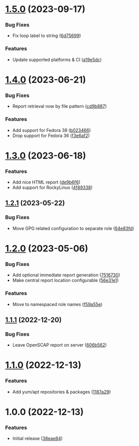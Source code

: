 # [1.5.0](https://github.com/de-it-krachten/ansible-role-openscap/compare/v1.4.0...v1.5.0) (2023-09-17)


### Bug Fixes

* Fix loop label to string ([6d75699](https://github.com/de-it-krachten/ansible-role-openscap/commit/6d75699e37e825c883f6d68bcea11f7201cc6537))


### Features

* Update supported platforms & CI ([a19e5dc](https://github.com/de-it-krachten/ansible-role-openscap/commit/a19e5dcdb9751b1d4122932845bdbc0ef4bd56f0))

# [1.4.0](https://github.com/de-it-krachten/ansible-role-openscap/compare/v1.3.0...v1.4.0) (2023-06-21)


### Bug Fixes

* Report retrieval now by file pattern ([cd9b887](https://github.com/de-it-krachten/ansible-role-openscap/commit/cd9b88777abb6d5ba92d7270360667fb9b0014a6))


### Features

* Add support for Fedora 38 ([b023466](https://github.com/de-it-krachten/ansible-role-openscap/commit/b023466aadcd3533b9d2a4bcfad41a25765feaf8))
* Drop support for Fedora 36 ([f3e6af2](https://github.com/de-it-krachten/ansible-role-openscap/commit/f3e6af2787c8b5b169640c6bfd0366c907aa3df0))

# [1.3.0](https://github.com/de-it-krachten/ansible-role-openscap/compare/v1.2.1...v1.3.0) (2023-06-18)


### Features

* Add nice HTML report ([de9b6f6](https://github.com/de-it-krachten/ansible-role-openscap/commit/de9b6f629c11a65709d03d65bd8deb9b9c153fdb))
* Add support for RockyLinux ([4f89338](https://github.com/de-it-krachten/ansible-role-openscap/commit/4f893384c2f2fc0b37810d0e3e904976d36b9327))

## [1.2.1](https://github.com/de-it-krachten/ansible-role-openscap/compare/v1.2.0...v1.2.1) (2023-05-22)


### Bug Fixes

* Move GPG related configuration to separate role ([64e83fd](https://github.com/de-it-krachten/ansible-role-openscap/commit/64e83fd3f21c5fef3858c2eec272b35e26aeb4e8))

# [1.2.0](https://github.com/de-it-krachten/ansible-role-openscap/compare/v1.1.1...v1.2.0) (2023-05-06)


### Bug Fixes

* Add optional immediate report generation ([7516730](https://github.com/de-it-krachten/ansible-role-openscap/commit/75167302a85cebd507c8496a16701c5f026a5439))
* Make central report location configurable ([56e31e1](https://github.com/de-it-krachten/ansible-role-openscap/commit/56e31e138000bf58c27f8b98dcf4221450531d8e))


### Features

* Move to namespaced role names ([f59a55e](https://github.com/de-it-krachten/ansible-role-openscap/commit/f59a55eeda8fcbf3b0b0db5ab8129dfff79de002))

## [1.1.1](https://github.com/de-it-krachten/ansible-role-openscap/compare/v1.1.0...v1.1.1) (2022-12-20)


### Bug Fixes

* Leave OpenSCAP report on server ([606b562](https://github.com/de-it-krachten/ansible-role-openscap/commit/606b562d793d1b80ff3208b9bc990ed20abd5c60))

# [1.1.0](https://github.com/de-it-krachten/ansible-role-openscap/compare/v1.0.0...v1.1.0) (2022-12-13)


### Features

* Add yum/apt repositories & packages ([1187a29](https://github.com/de-it-krachten/ansible-role-openscap/commit/1187a29f71b7f810112b191a909a69d6703e2075))

# 1.0.0 (2022-12-13)


### Features

* Initial release ([38eae84](https://github.com/de-it-krachten/ansible-role-openscap/commit/38eae84e5817d122db6e33cc430af11949ad08d1))
